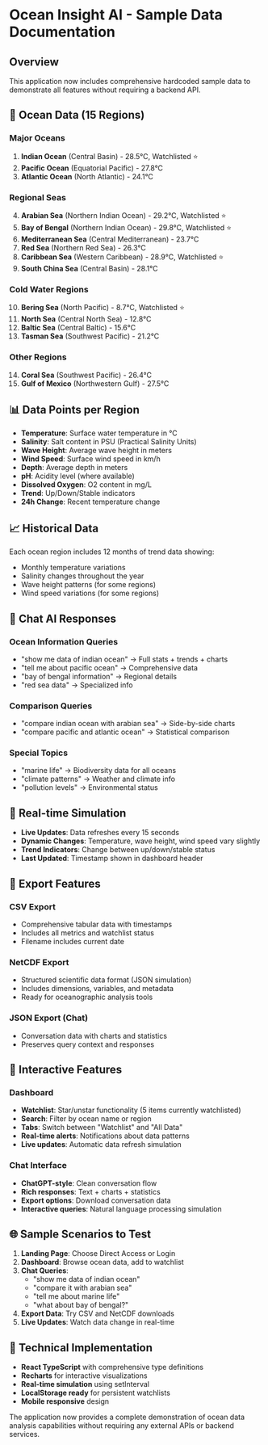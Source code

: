 # Ocean Insight AI - Sample Data Documentation

## Overview
This application now includes comprehensive hardcoded sample data to demonstrate all features without requiring a backend API.

## 🌊 Ocean Data (15 Regions)

### Major Oceans
1. **Indian Ocean** (Central Basin) - 28.5°C, Watchlisted ⭐
2. **Pacific Ocean** (Equatorial Pacific) - 27.8°C  
3. **Atlantic Ocean** (North Atlantic) - 24.1°C

### Regional Seas
4. **Arabian Sea** (Northern Indian Ocean) - 29.2°C, Watchlisted ⭐
5. **Bay of Bengal** (Northern Indian Ocean) - 29.8°C, Watchlisted ⭐
6. **Mediterranean Sea** (Central Mediterranean) - 23.7°C
7. **Red Sea** (Northern Red Sea) - 26.3°C
8. **Caribbean Sea** (Western Caribbean) - 28.9°C, Watchlisted ⭐
9. **South China Sea** (Central Basin) - 28.1°C

### Cold Water Regions
10. **Bering Sea** (North Pacific) - 8.7°C, Watchlisted ⭐
11. **North Sea** (Central North Sea) - 12.8°C
12. **Baltic Sea** (Central Baltic) - 15.6°C
13. **Tasman Sea** (Southwest Pacific) - 21.2°C

### Other Regions
14. **Coral Sea** (Southwest Pacific) - 26.4°C
15. **Gulf of Mexico** (Northwestern Gulf) - 27.5°C

## 📊 Data Points per Region
- **Temperature**: Surface water temperature in °C
- **Salinity**: Salt content in PSU (Practical Salinity Units)
- **Wave Height**: Average wave height in meters
- **Wind Speed**: Surface wind speed in km/h
- **Depth**: Average depth in meters
- **pH**: Acidity level (where available)
- **Dissolved Oxygen**: O2 content in mg/L
- **Trend**: Up/Down/Stable indicators
- **24h Change**: Recent temperature change

## 📈 Historical Data
Each ocean region includes 12 months of trend data showing:
- Monthly temperature variations
- Salinity changes throughout the year
- Wave height patterns (for some regions)
- Wind speed variations (for some regions)

## 🤖 Chat AI Responses

### Ocean Information Queries
- "show me data of indian ocean" → Full stats + trends + charts
- "tell me about pacific ocean" → Comprehensive data
- "bay of bengal information" → Regional details
- "red sea data" → Specialized info

### Comparison Queries
- "compare indian ocean with arabian sea" → Side-by-side charts
- "compare pacific and atlantic ocean" → Statistical comparison

### Special Topics
- "marine life" → Biodiversity data for all oceans
- "climate patterns" → Weather and climate info
- "pollution levels" → Environmental status

## 🔄 Real-time Simulation
- **Live Updates**: Data refreshes every 15 seconds
- **Dynamic Changes**: Temperature, wave height, wind speed vary slightly
- **Trend Indicators**: Change between up/down/stable status
- **Last Updated**: Timestamp shown in dashboard header

## 📁 Export Features

### CSV Export
- Comprehensive tabular data with timestamps
- Includes all metrics and watchlist status
- Filename includes current date

### NetCDF Export
- Structured scientific data format (JSON simulation)
- Includes dimensions, variables, and metadata
- Ready for oceanographic analysis tools

### JSON Export (Chat)
- Conversation data with charts and statistics
- Preserves query context and responses

## 🎯 Interactive Features

### Dashboard
- **Watchlist**: Star/unstar functionality (5 items currently watchlisted)
- **Search**: Filter by ocean name or region
- **Tabs**: Switch between "Watchlist" and "All Data"
- **Real-time alerts**: Notifications about data patterns
- **Live updates**: Automatic data refresh simulation

### Chat Interface
- **ChatGPT-style**: Clean conversation flow
- **Rich responses**: Text + charts + statistics
- **Export options**: Download conversation data
- **Interactive queries**: Natural language processing simulation

## 🌐 Sample Scenarios to Test

1. **Landing Page**: Choose Direct Access or Login
2. **Dashboard**: Browse ocean data, add to watchlist
3. **Chat Queries**:
   - "show me data of indian ocean"
   - "compare it with arabian sea"
   - "tell me about marine life"
   - "what about bay of bengal?"
4. **Export Data**: Try CSV and NetCDF downloads
5. **Live Updates**: Watch data change in real-time

## 🔧 Technical Implementation
- **React TypeScript** with comprehensive type definitions
- **Recharts** for interactive visualizations
- **Real-time simulation** using setInterval
- **LocalStorage ready** for persistent watchlists
- **Mobile responsive** design

The application now provides a complete demonstration of ocean data analysis capabilities without requiring any external APIs or backend services.